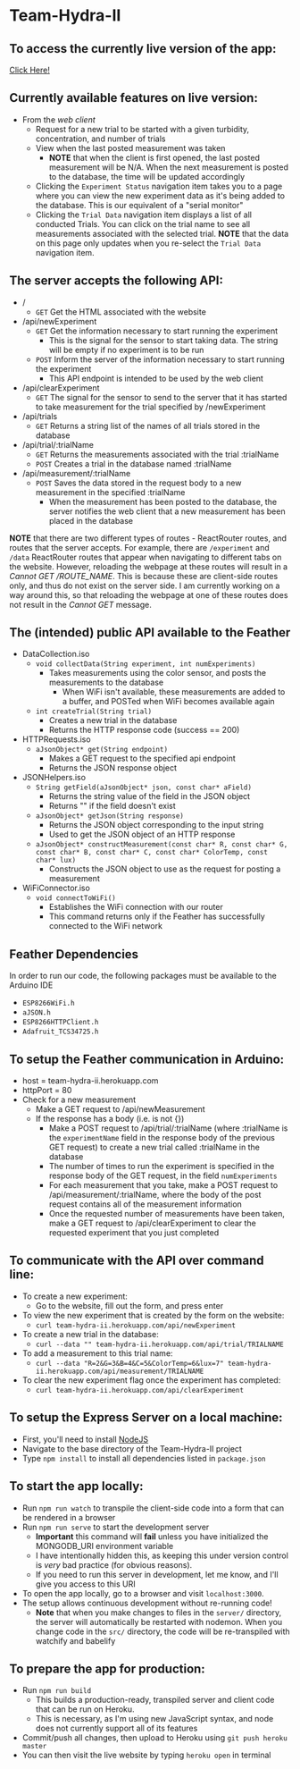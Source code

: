 # Team-Hydra-II

## To access the currently live version of the app:
[Click Here!](https://team-hydra-ii.herokuapp.com/)

## Currently available features on live version:

- From the _web client_
  - Request for a new trial to be started with a given turbidity, concentration, and number of trials
  - View when the last posted measurement was taken
    - __NOTE__ that when the client is first opened, the last posted measurement will be N/A.  When the next measurement is posted to the database, the time will be updated accordingly
  - Clicking the `Experiment Status` navigation item takes you to a page where you can view the new experiment data as it's being added to the database.  This is our equivalent of a "serial monitor"
  - Clicking the `Trial Data` navigation item displays a list of all conducted Trials.  You can click on the trial name to see all measurements associated with the selected trial. __NOTE__ that the data on this page only updates when you re-select the `Trial Data` navigation item.

## The server accepts the following API:
  - /
    - `GET` Get the HTML associated with the website
  - /api/newExperiment
    - `GET` Get the information necessary to start running the experiment
      - This is the signal for the sensor to start taking data.  The string will be empty if no experiment is to be run
    - `POST` Inform the server of the information necessary to start running the experiment
      - This API endpoint is intended to be used by the web client
  - /api/clearExperiment
    - `GET` The signal for the sensor to send to the server that it has started to take measurement for the trial specified by /newExperiment
  - /api/trials
    - `GET` Returns a string list of the names of all trials stored in the database
  - /api/trial/:trialName
    - `GET` Returns the measurements associated with the trial :trialName
    - `POST` Creates a trial in the database named :trialName
  - /api/measurement/:trialName
    - `POST` Saves the data stored in the request body to a new measurement in the specified :trialName
      - When the measurement has been posted to the database, the server notifies the web client that a new measurement has been placed in the database

__NOTE__ that there are two different types of routes - ReactRouter routes, and routes that the server accepts.  For example, there are `/experiment` and `/data` ReactRouter routes that appear when navigating to different tabs on the website. However, reloading the webpage at these routes will result in a _Cannot GET /ROUTE_NAME_.  This is because these are client-side routes only, and thus do not exist on the server side.  I am currently working on a way around this, so that reloading the webpage at one of these routes does not result in the _Cannot GET_ message.

## The (intended) public API available to the Feather

- DataCollection.iso
  - `void collectData(String experiment, int numExperiments)`
    - Takes measurements using the color sensor, and posts the measurements to the database
      - When WiFi isn't available, these measurements are added to a buffer, and POSTed when WiFi becomes available again
  - `int createTrial(String trial)`
    - Creates a new trial in the database
    - Returns the HTTP response code (success == 200)
- HTTPRequests.iso
  - `aJsonObject* get(String endpoint)`
    - Makes a GET request to the specified api endpoint
    - Returns the JSON response object
- JSONHelpers.iso
  - `String getField(aJsonObject* json, const char* aField)`
    - Returns the string value of the field in the JSON object
    - Returns "" if the field doesn't exist
  - `aJsonObject* getJson(String response)`
    - Returns the JSON object corresponding to the input string
    - Used to get the JSON object of an HTTP response
  - `aJsonObject* constructMeasurement(const char* R, const char* G, const char* B, const char* C, const char* ColorTemp, const char* lux)`
    - Constructs the JSON object to use as the request for posting a measurement
- WiFiConnector.iso
  - `void connectToWiFi()`
    - Establishes the WiFi connection with our router
    - This command returns only if the Feather has successfully connected to the WiFi network
    
## Feather Dependencies

In order to run our code, the following packages must be available to the Arduino IDE

- `ESP8266WiFi.h`
- `aJSON.h`
- `ESP8266HTTPClient.h`
- `Adafruit_TCS34725.h`

## To setup the Feather communication in Arduino:

- host = team-hydra-ii.herokuapp.com
- httpPort = 80
- Check for a new measurement
  - Make a GET request to /api/newMeasurement
  - If the response has a body (i.e. is not {})
    - Make a POST request to /api/trial/:trialName (where :trialName is the `experimentName` field in the response body of the previous GET request) to create a new trial called :trialName in the database
    - The number of times to run the experiment is specified in the response body of the GET request, in the field `numExperiments`
    - For each measurement that you take, make a POST request to /api/measurement/:trialName, where the body of the post request contains all of the measurement information
    - Once the requested number of measurements have been taken, make a GET request to /api/clearExperiment to clear the requested experiment that you just completed
    
## To communicate with the API over command line:

- To create a new experiment:
  - Go to the website, fill out the form, and press enter
- To view the new experiment that is created by the form on the website:
  - `curl team-hydra-ii.herokuapp.com/api/newExperiment`
- To create a new trial in the database:
  - `curl --data "" team-hydra-ii.herokuapp.com/api/trial/TRIALNAME`
- To add a measurement to this trial name:
  - `curl --data "R=2&G=3&B=4&C=5&ColorTemp=6&lux=7" team-hydra-ii.herokuapp.com/api/measurement/TRIALNAME`
- To clear the new experiment flag once the experiment has completed:
  - `curl team-hydra-ii.herokuapp.com/api/clearExperiment`

## To setup the Express Server on a local machine:

- First, you'll need to install [NodeJS](https://nodejs.org/en/)
- Navigate to the base directory of the Team-Hydra-II project
- Type `npm install` to install all dependencies listed in `package.json`

## To start the app locally:

- Run `npm run watch` to transpile the client-side code into a form that can be rendered in a browser
- Run `npm run serve` to start the development server
  - **Important** this command will __fail__ unless you have initialized the MONGODB_URI environment variable
  - I have intentionally hidden this, as keeping this under version control is *very* bad practice (for obvious reasons).
  - If you need to run this server in development, let me know, and I'll give you access to this URI
- To open the app locally, go to a browser and visit `localhost:3000`.
- The setup allows continuous development without re-running code!
  - __Note__ that when you make changes to files in the `server/` directory, the server will automatically be restarted with nodemon.   When you change code in the `src/` directory, the code will be re-transpiled with watchify and babelify

## To prepare the app for production:
- Run `npm run build`
  - This builds a production-ready, transpiled server and client code that can be run on Heroku. 
  - This is necessary, as I'm using new JavaScript syntax, and node does not currently support all of its features
- Commit/push all changes, then upload to Heroku using `git push heroku master`
- You can then visit the live website by typing `heroku open` in terminal
